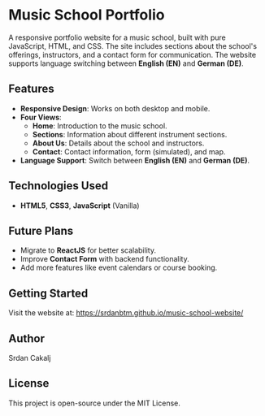 # Music School Portfolio

A responsive portfolio website for a music school, built with pure JavaScript, HTML, and CSS. The site includes sections about the school's offerings, instructors, and a contact form for communication. The website supports language switching between **English (EN)** and **German (DE)**.

## Features
- **Responsive Design**: Works on both desktop and mobile.
- **Four Views**: 
  - **Home**: Introduction to the music school.
  - **Sections**: Information about different instrument sections.
  - **About Us**: Details about the school and instructors.
  - **Contact**: Contact information, form (simulated), and map.
- **Language Support**: Switch between **English (EN)** and **German (DE)**.

## Technologies Used
- **HTML5**, **CSS3**, **JavaScript** (Vanilla)

## Future Plans
- Migrate to **ReactJS** for better scalability.
- Improve **Contact Form** with backend functionality.
- Add more features like event calendars or course booking.

## Getting Started
Visit the website at: https://srdanbtm.github.io/music-school-website/

## Author
Srdan Cakalj

## License
This project is open-source under the MIT License.

